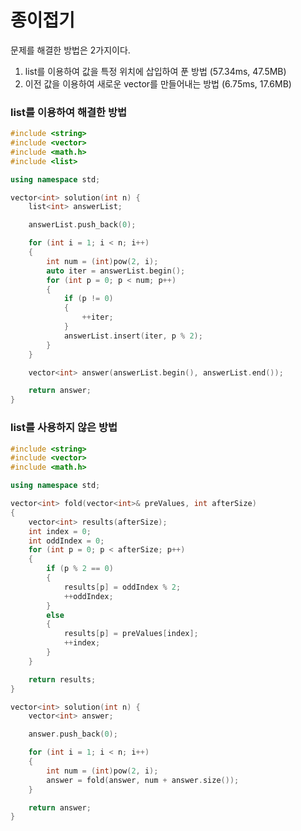 # 종이접기

문제를 해결한 방법은 2가지이다.
1. list를 이용하여 값을 특정 위치에 삽입하여 푼 방법 (57.34ms, 47.5MB) 
2. 이전 값을 이용하여 새로운 vector를 만들어내는 방법 (6.75ms, 17.6MB)


### list를 이용하여 해결한 방법
```c++
#include <string>
#include <vector>
#include <math.h>
#include <list>

using namespace std;

vector<int> solution(int n) {
	list<int> answerList;

	answerList.push_back(0);

	for (int i = 1; i < n; i++)
	{
		int num = (int)pow(2, i);
		auto iter = answerList.begin();
		for (int p = 0; p < num; p++)
		{
			if (p != 0)
			{
				++iter;
			}
			answerList.insert(iter, p % 2);
		}
	}

	vector<int> answer(answerList.begin(), answerList.end());

	return answer;
}
```

### list를 사용하지 않은 방법
```c++
#include <string>
#include <vector>
#include <math.h>

using namespace std;

vector<int> fold(vector<int>& preValues, int afterSize)
{
	vector<int> results(afterSize);
	int index = 0;
	int oddIndex = 0;
	for (int p = 0; p < afterSize; p++)
	{
		if (p % 2 == 0)
		{
			results[p] = oddIndex % 2;
			++oddIndex;
		}
		else
		{
			results[p] = preValues[index];
			++index;
		}
	}

	return results;
}

vector<int> solution(int n) {
	vector<int> answer;

	answer.push_back(0);

	for (int i = 1; i < n; i++)
	{
		int num = (int)pow(2, i);
		answer = fold(answer, num + answer.size());
	}

	return answer;
}
```
